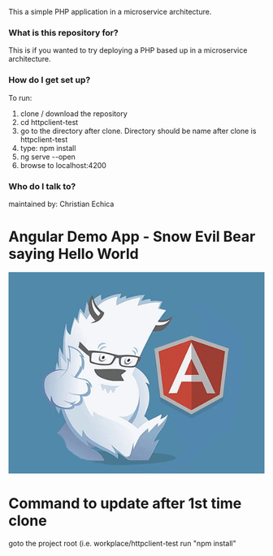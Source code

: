 This a simple PHP application in a microservice architecture.

### What is this repository for? ###

This is if you wanted to try deploying a PHP based up in a microservice architecture.


### How do I get set up? ###

To run:
1) clone / download the repository
2) cd httpclient-test
3) go to the directory after clone. Directory should be name after clone is httpclient-test
4) type: npm install
5) ng serve --open
6) browse to localhost:4200


### Who do I talk to? ###

maintained by: Christian Echica
# Angular Demo App - Snow Evil Bear saying Hello World

![alt text](https://github.com/christian-echica/httpclient-test/blob/main/src/assets/images/angular-bear.gif)

# Command to update after 1st time clone
goto the project root (i.e. workplace/httpclient-test
run "npm install"
